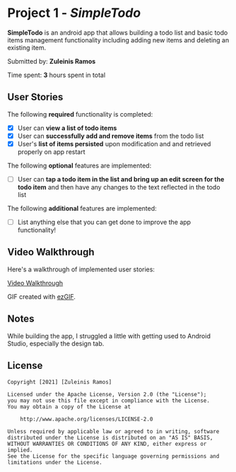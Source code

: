 # Project 1 - *SimpleTodo*

**SimpleTodo** is an android app that allows building a todo list and basic todo items management functionality including adding new items and deleting an existing item.

Submitted by: **Zuleinis Ramos**

Time spent: **3** hours spent in total

## User Stories

The following **required** functionality is completed:

* [X] User can **view a list of todo items**
* [X] User can **successfully add and remove items** from the todo list
* [X] User's **list of items persisted** upon modification and and retrieved properly on app restart

The following **optional** features are implemented:

* [ ] User can **tap a todo item in the list and bring up an edit screen for the todo item** and then have any changes to the text reflected in the todo list

The following **additional** features are implemented:

* [ ] List anything else that you can get done to improve the app functionality!

## Video Walkthrough

Here's a walkthrough of implemented user stories:

[Video Walkthrough](https://imgur.com/xlX1oA4)

GIF created with [ezGIF](https://ezgif.com/).

## Notes
While building the app, I struggled a little with getting used to Android Studio, especially the design tab.

## License

    Copyright [2021] [Zuleinis Ramos]

    Licensed under the Apache License, Version 2.0 (the "License");
    you may not use this file except in compliance with the License.
    You may obtain a copy of the License at

        http://www.apache.org/licenses/LICENSE-2.0

    Unless required by applicable law or agreed to in writing, software
    distributed under the License is distributed on an "AS IS" BASIS,
    WITHOUT WARRANTIES OR CONDITIONS OF ANY KIND, either express or implied.
    See the License for the specific language governing permissions and
    limitations under the License.
